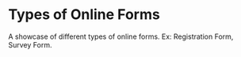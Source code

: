 # Types of Online Forms
 A showcase of different types of online forms. Ex: Registration Form, Survey Form.
